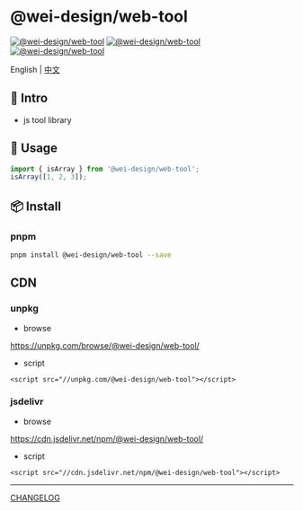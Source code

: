 # @wei-design/web-tool

[![@wei-design/web-tool](https://img.shields.io/badge/commitizen-friendly-brightgreen.svg)](http://commitizen.github.io/cz-cli)
[![@wei-design/web-tool](https://img.shields.io/npm/v/@wei-design/web-tool.svg?style=flat-square)](https://www.npmjs.org/package/@wei-design/web-tool)
[![@wei-design/web-tool](https://img.shields.io/npm/dt/@wei-design/web-tool)](https://www.npmjs.org/package/@wei-design/web-tool)

English | [中文](https://github.com/wei-design/@wei-design/web-tool/blob/master/readme.zh-CN.md)

## 🚀 Intro

- js tool library

## 🦄 Usage

```ts
import { isArray } from '@wei-design/web-tool';
isArray([1, 2, 3]);
```

## 📦 Install

### pnpm

```sh
pnpm install @wei-design/web-tool --save
```

## CDN

### unpkg

- browse

https://unpkg.com/browse/@wei-design/web-tool/

- script

```
<script src="//unpkg.com/@wei-design/web-tool"></script>
```

### jsdelivr

- browse

https://cdn.jsdelivr.net/npm/@wei-design/web-tool/

- script
 
```
<script src="//cdn.jsdelivr.net/npm/@wei-design/web-tool"></script>
```


---

[CHANGELOG](https://github.com/wei-design/@wei-design/web-tool/blob/master/packages/@wei-design/web-tool/CHANGELOG.md)
